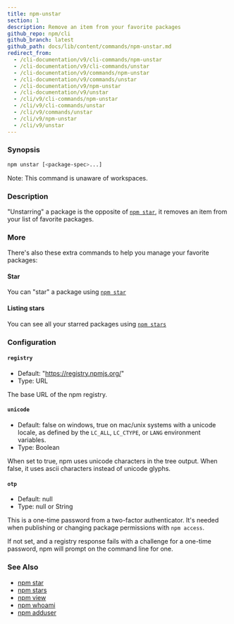 ```yaml
---
title: npm-unstar
section: 1
description: Remove an item from your favorite packages
github_repo: npm/cli
github_branch: latest
github_path: docs/lib/content/commands/npm-unstar.md
redirect_from:
  - /cli-documentation/v9/cli-commands/npm-unstar
  - /cli-documentation/v9/cli-commands/unstar
  - /cli-documentation/v9/commands/npm-unstar
  - /cli-documentation/v9/commands/unstar
  - /cli-documentation/v9/npm-unstar
  - /cli-documentation/v9/unstar
  - /cli/v9/cli-commands/npm-unstar
  - /cli/v9/cli-commands/unstar
  - /cli/v9/commands/unstar
  - /cli/v9/npm-unstar
  - /cli/v9/unstar
---
```


### Synopsis

```bash
npm unstar [<package-spec>...]
```

Note: This command is unaware of workspaces.

### Description

"Unstarring" a package is the opposite of [`npm star`](/cli/v9/commands/npm-star),
it removes an item from your list of favorite packages.

### More

There's also these extra commands to help you manage your favorite packages:

#### Star

You can "star" a package using [`npm star`](/cli/v9/commands/npm-star)

#### Listing stars

You can see all your starred packages using [`npm stars`](/cli/v9/commands/npm-stars)

### Configuration

#### `registry`

* Default: "https://registry.npmjs.org/"
* Type: URL

The base URL of the npm registry.

#### `unicode`

* Default: false on windows, true on mac/unix systems with a unicode locale,
  as defined by the `LC_ALL`, `LC_CTYPE`, or `LANG` environment variables.
* Type: Boolean

When set to true, npm uses unicode characters in the tree output. When
false, it uses ascii characters instead of unicode glyphs.

#### `otp`

* Default: null
* Type: null or String

This is a one-time password from a two-factor authenticator. It's needed
when publishing or changing package permissions with `npm access`.

If not set, and a registry response fails with a challenge for a one-time
password, npm will prompt on the command line for one.

### See Also

* [npm star](/cli/v9/commands/npm-star)
* [npm stars](/cli/v9/commands/npm-stars)
* [npm view](/cli/v9/commands/npm-view)
* [npm whoami](/cli/v9/commands/npm-whoami)
* [npm adduser](/cli/v9/commands/npm-adduser)

